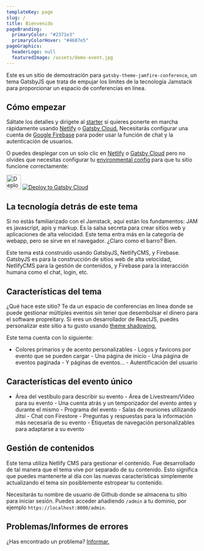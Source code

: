 ```yaml
---
templateKey: page
slug: /
title: Bienvenido
pageBranding:
  primaryColor: "#2371e3"
  primaryColorHover: "#4687e5"
pageGraphics:
  headerLogo: null
  featuredImage: /assets/demo-event.jpg
---
```

Este es un sitio de demostración para `gatsby-theme-jamfire-conference`, un
tema GatsbyJS que trata de empujar los límites de la tecnología Jamstack
para proporcionar un espacio de conferencias en línea.

## Cómo empezar

Sáltate los detalles y dirígete al [starter](https://github.com/jamfire/gatsby-starter-jamfire-conference) si quieres ponerte en marcha rápidamente usando [Netlify](https://netlify.com) o [Gatsby Cloud.](https://www.gatsbyjs.com/products/cloud/) Necesitarás configurar una cuenta de [Google Firebase](https://firebase.google.com/) para poder usar la función de chat y la autenticación de usuarios.

O puedes desplegar con un solo clic en [Netlify](https://app.netlify.com/start/deploy?repository=https://github.com/jamfire/gatsby-starter-jamfire-conference) o [Gatsby Cloud](https://www.gatsbyjs.com/dashboard/deploynow?url=https://github.com/jamfire/gatsby-starter-jamfire-conference) pero no olvides que necesitas configurar tu [environmental config](https://github.com/jamfire/gatsby-theme-jamfire-conference#seting-up-your-environment) para que tu sitio funcione correctamente:

[<img src="https://www.netlify.com/img/deploy/button.svg" alt="Deploy to Netlify" height="38">](https://app.netlify.com/start/deploy?repository=https://github.com/jamfire/gatsby-starter-jamfire-conference) [<img src="https://www.gatsbyjs.com/deploynow.svg" alt="Deploy to Gatsby Cloud">](https://www.gatsbyjs.com/dashboard/deploynow?url=https://github.com/jamfire/gatsby-starter-jamfire-conference)

## La tecnología detrás de este tema

Si no estás familiarizado con el Jamstack, aquí están los fundamentos: JAM es javascript, apis y markup. Es la salsa secreta para crear sitios web y aplicaciones de alta velocidad. Este tema entra más en la categoría de webapp, pero se sirve en el navegador. ¿Claro como el barro? Bien.

Este tema está construido usando GatsbyJS, NetlifyCMS, y Firebase. GatsbyJS es para la construcción de sitios web de alta velocidad, NetlifyCMS para la gestión de contenidos, y Firebase para la interacción humana como el chat, login, etc.

## Características del tema

¿Qué hace este sitio? Te da un espacio de conferencias en línea donde se puede gestionar múltiples eventos sin tener que desembolsar el dinero para el software propreitary. Si eres un desarrollador de ReactJS, puedes personalizar este sitio a tu gusto usando [theme shadowing.](https://www.gatsbyjs.com/docs/how-to/plugins-and-themes/shadowing/)

Este tema cuenta con lo siguiente:

* Colores primarios y de acento personalizables - Logos y favicons por evento que se pueden cargar - Una página de inicio - Una página de eventos paginada - Y páginas de eventos... - Autentificación del usuario

## Características del evento único

* Área del vestíbulo para describir su evento - Área de Livestream/Video para su evento - Una cuenta atrás y un temporizador del evento antes y durante el mismo - Programa del evento - Salas de reuniones utilizando Jitsi - Chat con Firestore - Preguntas y respuestas para la información más necesaria de su evento - Etiquetas de navegación personalizables para adaptarse a su evento

## Gestión de contenidos

Este tema utiliza Netlify CMS para gestionar el contenido. Fue desarrollado de tal manera que el tema vive por separado de su contenido. Esto significa que puedes mantenerte al día con las nuevas características simplemente actualizando el tema sin posiblemente estropear tu contenido.

Necesitarás tu nombre de usuario de Github donde se almacena tu sitio para iniciar sesión. Puedes acceder añadiendo `/admin` a tu dominio, por ejemplo `https://localhost:8000/admin`.

## Problemas/Informes de errores

¿Has encontrado un problema? [Informar.](https://github.com/jamfire/gatsby-theme-jamfire-conference/issues)